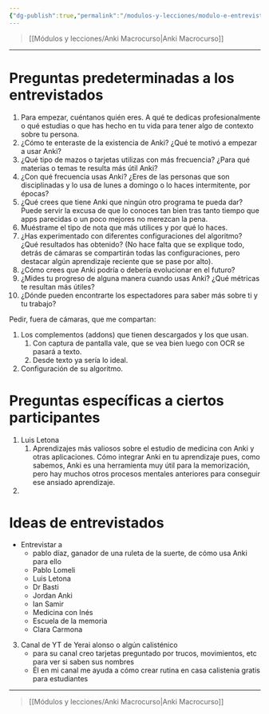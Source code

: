 ```yaml
---
{"dg-publish":true,"permalink":"/modulos-y-lecciones/modulo-e-entrevistas-anki-macrocurso/","noteIcon":""}
---
```



> [[Módulos y lecciones/Anki Macrocurso\|Anki Macrocurso]]

---

# Preguntas predeterminadas a los entrevistados
1. Para empezar, cuéntanos quién eres. A qué te dedicas profesionalmente o qué estudias o que has hecho en tu vida para tener algo de contexto sobre tu persona.
2. ¿Cómo te enteraste de la existencia de Anki? ¿Qué te motivó a empezar a usar Anki?
3. ¿Qué tipo de mazos o tarjetas utilizas con más frecuencia? ¿Para qué materias o temas te resulta más útil Anki?
4. ¿Con qué frecuencia usas Anki? ¿Eres de las personas que son disciplinadas y lo usa de lunes a domingo o lo haces intermitente, por épocas?
5. ¿Qué crees que tiene Anki que ningún otro programa te pueda dar? Puede servir la excusa de que lo conoces tan bien tras tanto tiempo que apps parecidas o un poco mejores no merezcan la pena.
6. Muéstrame el tipo de nota que más utilices y por qué lo haces.
7. ¿Has experimentado con diferentes configuraciones del algoritmo? ¿Qué resultados has obtenido? (No hace falta que se explique todo, detrás de cámaras se compartirán todas las configuraciones, pero destacar algún aprendizaje reciente que se pase por alto).
8. ¿Cómo crees que Anki podría o debería evolucionar en el futuro?
9. ¿Mides tu progreso de alguna manera cuando usas Anki? ¿Qué métricas te resultan más útiles?
10. ¿Dónde pueden encontrarte los espectadores para saber más sobre ti y tu trabajo?

Pedir, fuera de cámaras, que me compartan:

1. Los complementos (addons) que tienen descargados y los que usan.
	1. Con captura de pantalla vale, que se vea bien luego con OCR se pasará a texto.
	2. Desde texto ya sería lo ideal.
2. Configuración de su algoritmo.

# Preguntas específicas a ciertos participantes
1. Luis Letona
	1. Aprendizajes más valiosos sobre el estudio de medicina con Anki y otras aplicaciones. Cómo integrar Anki en tu aprendizaje pues, como sabemos, Anki es una herramienta muy útil para la memorización, pero hay muchos otros procesos mentales anteriores para conseguir ese ansiado aprendizaje.
2. 




# Ideas de entrevistados
- Entrevistar a
	- pablo díaz, ganador de una ruleta de la suerte, de cómo usa Anki para ello
	- Pablo Lomeli
	- Luis Letona
	- Dr Basti
	- Jordan Anki
	- Ian Samir
	- Medicina con Inés
	- Escuela de la memoria
	- Clara Carmona
3. Canal de YT de Yerai alonso o algún calisténico
	- para su canal creo tarjetas preguntado por trucos, movimientos, etc para ver si saben sus nombres
	- Él en mi canal me ayuda a cómo crear rutina en casa  calistenia gratis para estudiantes

---

> [[Módulos y lecciones/Anki Macrocurso\|Anki Macrocurso]]